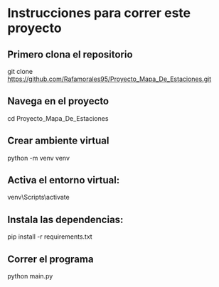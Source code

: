 # Instrucciones para correr este proyecto

## Primero clona el repositorio
git clone https://github.com/Rafamorales95/Proyecto_Mapa_De_Estaciones.git

## Navega en el proyecto
cd Proyecto_Mapa_De_Estaciones

## Crear ambiente virtual
python -m venv venv

## Activa el entorno virtual:
venv\Scripts\activate

## Instala las dependencias:
pip install -r requirements.txt

## Correr el programa
python main.py
